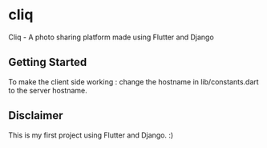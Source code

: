 # cliq

Cliq - A photo sharing platform made using Flutter and Django

## Getting Started

To make the client side working : change the hostname in lib/constants.dart to the server hostname.

## Disclaimer

This is my first project using Flutter and Django. :)
